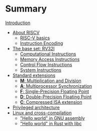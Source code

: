 # Summary

[Introduction](README.md)

- [About RISCV]()
  + [RISC-V basics](riscv/overview.md)
  + [Instruction Encoding](riscv/encoding.md)
- [The base set: RV32I](rv32i.md)
  + [Computational Instructions](rv32i/computational.md)
  + [Memory Access Instructions](rv32i/memoryaccess.md)
  + [Control Flow Instructions](rv32i/controlflow.md)
  + [System Instructions](rv32i/system.md)
- [Standard extensions]()
  + [**M**: Multiplication and Division]()
  + [**A**: Multiprocessor Synchronization]()
  + [**F**: Single-Precision Floating Point]()
  + [**D**: Double-Precision Floating Point]()
  + [**C**: Compressed ISA extension]()
- [Privileged architecture]()
- [Linux and cross-compilation]()
  + ["Hello world" in GNU assembly](linux/hello-gas.md)
  + ["Hello world" in Rust with libc](linux/hello-rust-libc.md)
